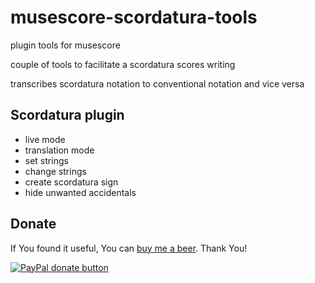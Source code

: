 # musescore-scordatura-tools
plugin tools for musescore

couple of tools to facilitate a scordatura scores writing

transcribes scordatura notation to conventional notation and vice versa

## Scordatura plugin
- live mode
- translation mode
- set strings
- change strings
- create scordatura sign
- hide unwanted accidentals

## Donate
If You found it useful, You can [buy me a beer](https://www.paypal.com/donate?business=8R9HV9AM4VFRS&no_recurring=0&item_name=Musescore+Plugins%0A+-+Scordatura%0A-+Colornotes+%22Hook+theory%22%0A-+Colornotes+Strings&currency_code=EUR).
Thank You!

[![PayPal donate button](https://img.shields.io/static/v1?label=Buy%20me%20a%20beer&message=PayPal&color=9cf)](https://www.paypal.com/donate?business=8R9HV9AM4VFRS&no_recurring=0&item_name=Musescore+Plugins%0A+-+Scordatura%0A-+Colornotes+%22Hook+theory%22%0A-+Colornotes+Strings&currency_code=EUR)
